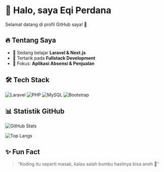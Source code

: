 # 👋 Halo, saya Eqi Perdana  

Selamat datang di profil GitHub saya! 🚀  

## 🔥 Tentang Saya
- 🌱 Sedang belajar **Laravel & Next.js**
- 💼 Tertarik pada **Fullstack Development**
- 🎯 Fokus: **Aplikasi Absensi & Penjualan**

## 🛠️ Tech Stack
![Laravel](https://img.shields.io/badge/Backend-Laravel-ff2d20?logo=laravel&logoColor=white)
![PHP](https://img.shields.io/badge/Code-PHP-777bb4?logo=php&logoColor=white)
![MySQL](https://img.shields.io/badge/Database-MySQL-4479a1?logo=mysql&logoColor=white)
![Bootstrap](https://img.shields.io/badge/Frontend-Bootstrap_5-563d7c?logo=bootstrap&logoColor=white)

## 📊 Statistik GitHub
![GitHub Stats](https://github-readme-stats.vercel.app/api?username=eqiperdana&show_icons=true&theme=tokyonight)

![Top Langs](https://github-readme-stats.vercel.app/api/top-langs/?username=eqiperdana&layout=compact&theme=tokyonight)

## ✨ Fun Fact
> “Koding itu seperti masak, kalau salah bumbu hasilnya bisa aneh 🤣”
